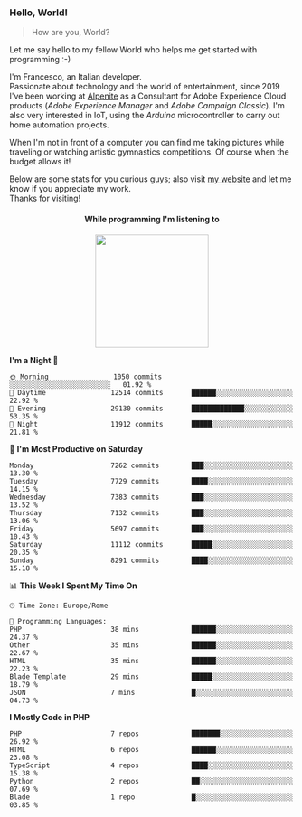 ### Hello, World!

> How are you, World?

Let me say hello to my fellow World who helps me get started with programming :-)

I'm Francesco, an Italian developer.  
Passionate about technology and the world of entertainment, since 2019 I've been working at [Alpenite](https://www.alpenite.com) as a Consultant for Adobe Experience Cloud products (*Adobe Experience Manager* and *Adobe Campaign Classic*). I'm also very interested in IoT, using the *Arduino* microcontroller to carry out home automation projects.

When I'm not in front of a computer you can find me taking pictures while traveling or watching artistic gymnastics competitions. Of course when the budget allows it!

Below are some stats for you curious guys; also visit [my website](https://www.francescorega.eu) and let me know if you appreciate my work.  
Thanks for visiting!

<div align="center">
  <h4>While programming I'm listening to</h4>
  <a href="https://apps.francescorega.eu/now-playing/11147232609" target="_blank"><img src="https://apps.francescorega.eu/now-playing/11147232609" width="200"></a>
</div>

<!--START_SECTION:waka-->
**I'm a Night 🦉** 

```text
🌞 Morning                1050 commits        ░░░░░░░░░░░░░░░░░░░░░░░░░   01.92 % 
🌆 Daytime                12514 commits       ██████░░░░░░░░░░░░░░░░░░░   22.92 % 
🌃 Evening                29130 commits       █████████████░░░░░░░░░░░░   53.35 % 
🌙 Night                  11912 commits       █████░░░░░░░░░░░░░░░░░░░░   21.81 % 
```
📅 **I'm Most Productive on Saturday** 

```text
Monday                   7262 commits        ███░░░░░░░░░░░░░░░░░░░░░░   13.30 % 
Tuesday                  7729 commits        ████░░░░░░░░░░░░░░░░░░░░░   14.15 % 
Wednesday                7383 commits        ███░░░░░░░░░░░░░░░░░░░░░░   13.52 % 
Thursday                 7132 commits        ███░░░░░░░░░░░░░░░░░░░░░░   13.06 % 
Friday                   5697 commits        ███░░░░░░░░░░░░░░░░░░░░░░   10.43 % 
Saturday                 11112 commits       █████░░░░░░░░░░░░░░░░░░░░   20.35 % 
Sunday                   8291 commits        ████░░░░░░░░░░░░░░░░░░░░░   15.18 % 
```


📊 **This Week I Spent My Time On** 

```text
🕑︎ Time Zone: Europe/Rome

💬 Programming Languages: 
PHP                      38 mins             ██████░░░░░░░░░░░░░░░░░░░   24.37 % 
Other                    35 mins             ██████░░░░░░░░░░░░░░░░░░░   22.67 % 
HTML                     35 mins             ██████░░░░░░░░░░░░░░░░░░░   22.23 % 
Blade Template           29 mins             █████░░░░░░░░░░░░░░░░░░░░   18.79 % 
JSON                     7 mins              █░░░░░░░░░░░░░░░░░░░░░░░░   04.73 % 
```

**I Mostly Code in PHP** 

```text
PHP                      7 repos             ███████░░░░░░░░░░░░░░░░░░   26.92 % 
HTML                     6 repos             ██████░░░░░░░░░░░░░░░░░░░   23.08 % 
TypeScript               4 repos             ████░░░░░░░░░░░░░░░░░░░░░   15.38 % 
Python                   2 repos             ██░░░░░░░░░░░░░░░░░░░░░░░   07.69 % 
Blade                    1 repo              █░░░░░░░░░░░░░░░░░░░░░░░░   03.85 % 
```




<!--END_SECTION:waka-->
